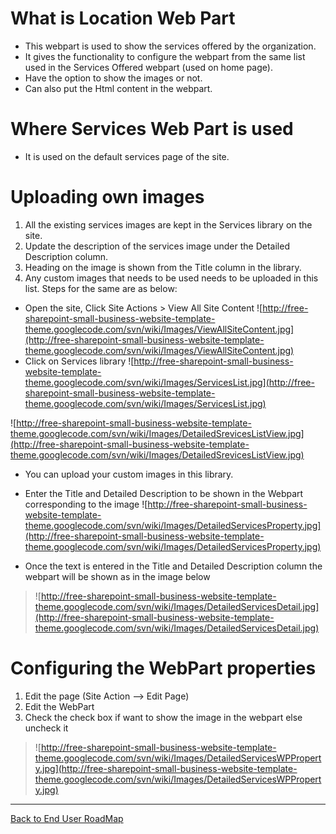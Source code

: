 # What is Location Web Part #

  * This webpart is used to show the services offered by the organization.
  * It gives the functionality to configure the webpart from the same list used in the Services Offered webpart (used on home page).
  * Have the option to show the images or not.
  * Can also put the Html content in the webpart.

# Where Services Web Part is used #
  * It is used on the default services page of the site.


# Uploading own images #

  1. All the existing services images are kept in the Services library on the site.
  1. Update the description of the services image under the Detailed Description column.
  1. Heading on the image is shown from the Title column in the library.
  1. Any custom images that needs to be used needs to be uploaded in this list. Steps for the same are as below:

  * Open the site, Click Site Actions > View All Site Content
![http://free-sharepoint-small-business-website-template-theme.googlecode.com/svn/wiki/Images/ViewAllSiteContent.jpg](http://free-sharepoint-small-business-website-template-theme.googlecode.com/svn/wiki/Images/ViewAllSiteContent.jpg)
  * Click on Services library
![http://free-sharepoint-small-business-website-template-theme.googlecode.com/svn/wiki/Images/ServicesList.jpg](http://free-sharepoint-small-business-website-template-theme.googlecode.com/svn/wiki/Images/ServicesList.jpg)<br />

![http://free-sharepoint-small-business-website-template-theme.googlecode.com/svn/wiki/Images/DetailedSrevicesListView.jpg](http://free-sharepoint-small-business-website-template-theme.googlecode.com/svn/wiki/Images/DetailedSrevicesListView.jpg)
  * You can upload your custom images in this library.
  * Enter the Title and Detailed Description to be shown in the Webpart corresponding to the image
![http://free-sharepoint-small-business-website-template-theme.googlecode.com/svn/wiki/Images/DetailedServicesProperty.jpg](http://free-sharepoint-small-business-website-template-theme.googlecode.com/svn/wiki/Images/DetailedServicesProperty.jpg)


  * Once the text is entered in the Title and Detailed Description column the webpart will be shown as in the image below
> ![http://free-sharepoint-small-business-website-template-theme.googlecode.com/svn/wiki/Images/DetailedServicesDetail.jpg](http://free-sharepoint-small-business-website-template-theme.googlecode.com/svn/wiki/Images/DetailedServicesDetail.jpg)

# Configuring the WebPart properties #
  1. Edit the page (Site Action --> Edit Page)
  1. Edit the WebPart
  1. Check the check box if want to show the image in the webpart else uncheck it
> ![http://free-sharepoint-small-business-website-template-theme.googlecode.com/svn/wiki/Images/DetailedServicesWPProperty.jpg](http://free-sharepoint-small-business-website-template-theme.googlecode.com/svn/wiki/Images/DetailedServicesWPProperty.jpg)

---

[Back to End User RoadMap](http://code.google.com/p/free-sharepoint-small-business-website-template-theme/wiki/EndUserRoadMap)